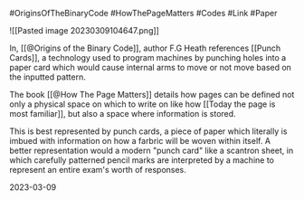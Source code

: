 #OriginsOfTheBinaryCode #HowThePageMatters  #Codes #Link #Paper 

![[Pasted image 20230309104647.png]]

In, [[@Origins of the Binary Code]], author F.G Heath references [[Punch Cards]], a technology used to program machines by punching holes into a paper card which would cause internal arms to move or not move based on the inputted pattern. 

The book [[@How The Page Matters]] details how pages can be defined not only a physical space on which to write on like how [[Today the page is most familiar]], but also a space where information is stored. 

This is best represented by punch cards, a piece of paper which literally is imbued with information on how a farbric will be woven within itself. A better representation would a modern "punch card" like a scantron sheet, in which carefully patterned pencil marks are interpreted by a machine to represent an entire exam's worth of responses.

2023-03-09